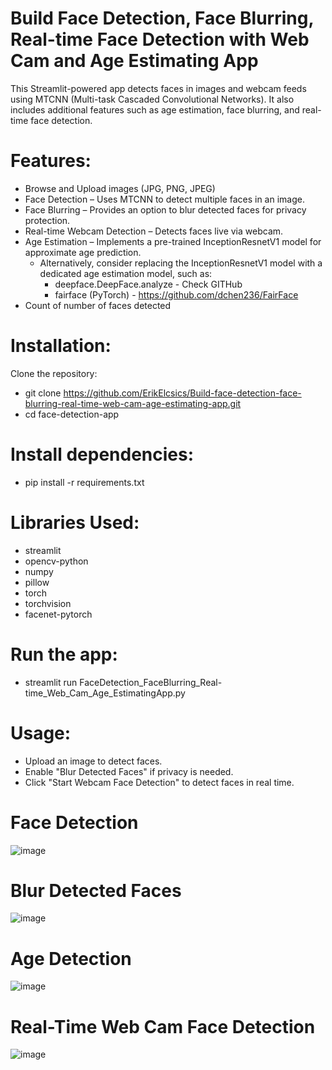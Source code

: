 # Build Face Detection, Face Blurring, Real-time Face Detection with Web Cam and Age Estimating App

This Streamlit-powered app detects faces in images and webcam feeds using MTCNN (Multi-task Cascaded Convolutional Networks). It also includes additional features such as age estimation, face blurring, and real-time face detection.

# Features:
- Browse and Upload images (JPG, PNG, JPEG)
- Face Detection – Uses MTCNN to detect multiple faces in an image.
- Face Blurring – Provides an option to blur detected faces for privacy protection.
- Real-time Webcam Detection – Detects faces live via webcam.
- Age Estimation – Implements a pre-trained InceptionResnetV1 model for approximate age prediction.
	- Alternatively, consider replacing the InceptionResnetV1 model with a dedicated age estimation model, such as:
		- deepface.DeepFace.analyze - Check GITHub
		- fairface (PyTorch) - https://github.com/dchen236/FairFace
- Count of number of faces detected

# Installation:

Clone the repository:
- git clone https://github.com/ErikElcsics/Build-face-detection-face-blurring-real-time-web-cam-age-estimating-app.git
- cd face-detection-app

# Install dependencies:
- pip install -r requirements.txt

# Libraries Used:
- streamlit
- opencv-python
- numpy
- pillow
- torch
- torchvision
- facenet-pytorch

# Run the app:
- streamlit run FaceDetection_FaceBlurring_Real-time_Web_Cam_Age_EstimatingApp.py

# Usage:
- Upload an image to detect faces.
- Enable "Blur Detected Faces" if privacy is needed.
- Click "Start Webcam Face Detection" to detect faces in real time.

# Face Detection

![image](https://github.com/user-attachments/assets/035048c1-3720-4b0a-9f73-80a9e62e3e75)

# Blur Detected Faces

![image](https://github.com/user-attachments/assets/bf121695-b05c-4ec8-8b2b-d81e0291146f)

# Age Detection

![image](https://github.com/user-attachments/assets/8a61abe6-7c42-4e43-924c-13e659bdc359)

# Real-Time Web Cam Face Detection

![image](https://github.com/user-attachments/assets/d3fdba2d-b057-421d-abd9-2de286c1f3c5)



